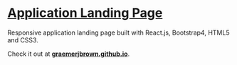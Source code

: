 # [Application Landing Page](https://graemerjbrown.github.io/app-landing/)

Responsive application landing page built with React.js, Bootstrap4, HTML5 and CSS3.

Check it out at [**graemerjbrown.github.io**](https://graemerjbrown.github.io/app-landing/).
